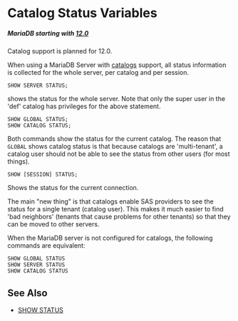 
# Catalog Status Variables


##### MariaDB starting with [12.0](../../../../release-notes/mariadb-community-server/what-is-mariadb-120.md)
Catalog support is planned for 12.0.



When using a MariaDB Server with [catalogs](catalogs-overview.md) support, all status information is collected for the whole server, per catalog and per session.


```
SHOW SERVER STATUS;
```

shows the status for the whole server. Note that only the super user in the 'def' catalog has privileges for the above statement.


```
SHOW GLOBAL STATUS;
SHOW CATALOG STATUS;
```

Both commands show the status for the current catalog.
The reason that `GLOBAL` shows catalog status is that because catalogs are 'multi-tenant', a
catalog user should not be able to see the status from other users (for most things).


```
SHOW [SESSION] STATUS;
```

Shows the status for the current connection.


The main "new thing" is that catalogs enable SAS providers to see the status for a single tenant (catalog user).
This makes it much easier to find 'bad neighbors' (tenants that cause problems for other tenants) so that they can be moved to other servers.


When the MariaDB server is not configured for catalogs, the following commands are equivalent:


```
SHOW GLOBAL STATUS
SHOW SERVER STATUS 
SHOW CATALOG STATUS
```

## See Also


* [SHOW STATUS](../../../reference/sql-statements-and-structure/sql-statements/administrative-sql-statements/show/show-status.md)

